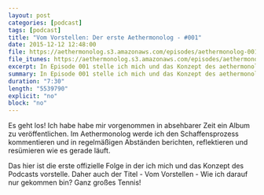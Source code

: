 ```yaml
---
layout: post
categories: [podcast]
tags: [podcast]
title: "Vom Vorstellen: Der erste Aethermonolog - #001"
date: 2015-12-12 12:48:00
file: https://aethermonolog.s3.amazonaws.com/episodes/aethermonolog-001.mp3
file_itunes: https://aethermonolog.s3.amazonaws.com/episodes/aethermonolog-001.m4a
excerpt: In Episode 001 stelle ich mich und das Konzept des aethermonologs vor und du bekommst einen Eindruck, wohin die Reise gehen kann.
summary: In Episode 001 stelle ich mich und das Konzept des aethermonologs vor und du bekommst einen Eindruck, wohin die Reise gehen kann.
duration: "7:30"
length: "5539790"
explicit: "no"
block: "no"
---
```


Es geht los! Ich habe habe mir vorgenommen in absehbarer Zeit ein Album zu veröffentlichen. Im Aethermonolog werde ich den Schaffensprozess kommentieren und in regelmäßigen Abständen berichten, reflektieren und resümieren wie es gerade läuft.

Das hier ist die erste offizielle Folge in der ich mich und das Konzept des Podcasts vorstelle. Daher auch der Titel - Vom Vorstellen - Wie ich darauf nur gekommen bin? Ganz großes Tennis!
